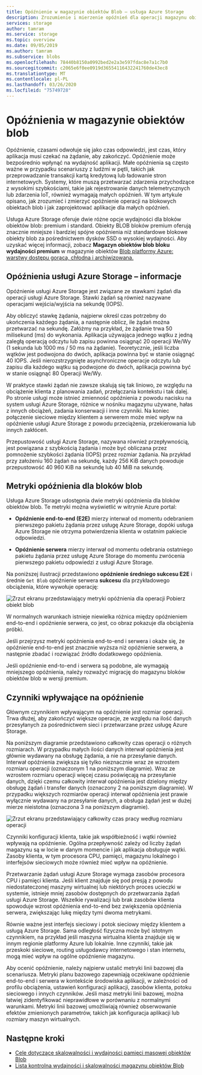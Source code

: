 ```yaml
---
title: Opóźnienie w magazynie obiektów Blob — usługa Azure Storage
description: Zrozumienie i mierzenie opóźnień dla operacji magazynu obiektów Blob i dowiedz się, jak zaprojektować aplikacje magazynu obiektów Blob z małym opóźnieniem.
services: storage
author: tamram
ms.service: storage
ms.topic: overview
ms.date: 09/05/2019
ms.author: tamram
ms.subservice: blobs
ms.openlocfilehash: 78440b8150a0992bed2e2a3e597fdac8e7a1c7b0
ms.sourcegitcommit: c2065e6f0ee0919d36554116432241760de43ec8
ms.translationtype: MT
ms.contentlocale: pl-PL
ms.lasthandoff: 03/26/2020
ms.locfileid: "75749728"
---
```

# <a name="latency-in-blob-storage"></a>Opóźnienia w magazynie obiektów blob

Opóźnienie, czasami odwołuje się jako czas odpowiedzi, jest czas, który aplikacja musi czekać na żądanie, aby zakończyć. Opóźnienie może bezpośrednio wpłynąć na wydajność aplikacji. Małe opóźnienia są często ważne w przypadku scenariuszy z ludźmi w pętli, takich jak przeprowadzanie transakcji kartą kredytową lub ładowanie stron internetowych. Systemy, które muszą przetwarzać zdarzenia przychodzące z wysokimi szybkościami, takie jak rejestrowanie danych telemetrycznych lub zdarzenia IoT, również wymagają małych opóźnień. W tym artykule opisano, jak zrozumieć i zmierzyć opóźnienie operacji na blokowych obiektach blob i jak zaprojektować aplikacje dla małych opóźnień.

Usługa Azure Storage oferuje dwie różne opcje wydajności dla bloków obiektów blob: premium i standard. Obiekty BLOB bloków premium oferują znacznie mniejsze i bardziej spójne opóźnienia niż standardowe blokowe obiekty blob za pośrednictwem dysków SSD o wysokiej wydajności. Aby uzyskać więcej informacji, zobacz **Magazyn obiektów blob bloku wydajności premium** w magazynie obiektów [Blob platformy Azure: warstwy dostępu gorąca, chłodna i archiwizowana.](storage-blob-storage-tiers.md)

## <a name="about-azure-storage-latency"></a>Opóźnienia usługi Azure Storage – informacje

Opóźnienie usługi Azure Storage jest związane ze stawkami żądań dla operacji usługi Azure Storage. Stawki żądań są również nazywane operacjami wejścia/wyjścia na sekundę (IOPS).

Aby obliczyć stawkę żądania, najpierw określ czas potrzebny do ukończenia każdego żądania, a następnie oblicz, ile żądań można przetwarzać na sekundę. Załóżmy na przykład, że żądanie trwa 50 milisekund (ms) do wykonania. Aplikacja używająca jednego wątku z jedną zaległą operacją odczytu lub zapisu powinna osiągnąć 20 operacji We/Wy (1 sekunda lub 1000 ms / 50 ms na żądanie). Teoretycznie, jeśli liczba wątków jest podwojona do dwóch, aplikacja powinna być w stanie osiągnąć 40 IOPS. Jeśli nierozstrzygnięte asynchroniczne operacje odczytu lub zapisu dla każdego wątku są podwojone do dwóch, aplikacja powinna być w stanie osiągnąć 80 Operacji We/Wy.

W praktyce stawki żądań nie zawsze skalują się tak liniowo, ze względu na obciążenie klienta z planowania zadań, przełączania kontekstu i tak dalej. Po stronie usługi może istnieć zmienność opóźnienia z powodu nacisku na system usługi Azure Storage, różnice w nośniku magazynu używane, hałas z innych obciążeń, zadania konserwacji i inne czynniki. Na koniec połączenie sieciowe między klientem a serwerem może mieć wpływ na opóźnienie usługi Azure Storage z powodu przeciążenia, przekierowania lub innych zakłóceń.

Przepustowość usługi Azure Storage, nazywana również przepływnością, jest powiązana z szybkością żądania i może być obliczana przez pomnożenie szybkości żądania (IOPS) przez rozmiar żądania. Na przykład przy założeniu 160 żądań na sekundę, każdy 256 KiB danych powoduje przepustowość 40 960 KiB na sekundę lub 40 MiB na sekundę.

## <a name="latency-metrics-for-block-blobs"></a>Metryki opóźnienia dla bloków blob

Usługa Azure Storage udostępnia dwie metryki opóźnienia dla bloków obiektów blob. Te metryki można wyświetlić w witrynie Azure portal:

- **Opóźnienie end-to-end (E2E)** mierzy interwał od momentu odebraniem pierwszego pakietu żądania przez usługę Azure Storage, dopóki usługa Azure Storage nie otrzyma potwierdzenia klienta w ostatnim pakiecie odpowiedzi.

- **Opóźnienie serwera** mierzy interwał od momentu odebrania ostatniego pakietu żądania przez usługę Azure Storage do momentu zwrócenia pierwszego pakietu odpowiedzi z usługi Azure Storage.

Na poniższej ilustracji przedstawiono **opóźnienie średniego sukcesu E2E** i średnie `Get Blob` opóźnienie serwera **sukcesu** dla przykładowego obciążenia, które wywołuje operację:

![Zrzut ekranu przedstawiający metryki opóźnienia dla operacji Pobierz obiekt blob](media/storage-blobs-latency/latency-metrics-get-blob.png)

W normalnych warunkach istnieje niewielka różnica między opóźnieniem end-to-end i opóźnienie serwera, co jest, co obraz pokazuje dla obciążenia próbki.

Jeśli przejrzysz metryki opóźnienia end-to-end i serwera i okaże się, że opóźnienie end-to-end jest znacznie wyższa niż opóźnienie serwera, a następnie zbadać i rozwiązać źródło dodatkowego opóźnienia.

Jeśli opóźnienie end-to-end i serwera są podobne, ale wymagają mniejszego opóźnienia, należy rozważyć migrację do magazynu bloków obiektów blob w wersji premium.

## <a name="factors-influencing-latency"></a>Czynniki wpływające na opóźnienie

Głównym czynnikiem wpływającym na opóźnienie jest rozmiar operacji. Trwa dłużej, aby zakończyć większe operacje, ze względu na ilość danych przesyłanych za pośrednictwem sieci i przetwarzane przez usługę Azure Storage.

Na poniższym diagramie przedstawiono całkowity czas operacji o różnych rozmiarach. W przypadku małych ilości danych interwał opóźnienia jest głównie wydawany na obsługę żądania, a nie na przesyłanie danych. Interwał opóźnienia zwiększa się tylko nieznacznie wraz ze wzrostem rozmiaru operacji (oznaczonym 1 na poniższym diagramie). Wraz ze wzrostem rozmiaru operacji więcej czasu poświęcają na przesyłanie danych, dzięki czemu całkowity interwał opóźnienia jest dzielony między obsługę żądań i transfer danych (oznaczony 2 na poniższym diagramie). W przypadku większych rozmiarów operacji interwał opóźnienia jest prawie wyłącznie wydawany na przesyłanie danych, a obsługa żądań jest w dużej mierze nieistotna (oznaczona 3 na poniższym diagramie).

![Zrzut ekranu przedstawiający całkowity czas pracy według rozmiaru operacji](media/storage-blobs-latency/operation-time-size-chart.png)

Czynniki konfiguracji klienta, takie jak współbieżność i wątki również wpływają na opóźnienie. Ogólna przepływność zależy od liczby żądań magazynu są w locie w danym momencie i jak aplikacja obsługuje wątki. Zasoby klienta, w tym procesora CPU, pamięci, magazynu lokalnego i interfejsów sieciowych może również mieć wpływ na opóźnienie.

Przetwarzanie żądań usługi Azure Storage wymaga zasobów procesora CPU i pamięci klienta. Jeśli klient znajduje się pod presją z powodu niedostateczonej maszyny wirtualnej lub niektórych proces ucieczki w systemie, istnieje mniej zasobów dostępnych do przetwarzania żądań usługi Azure Storage. Wszelkie rywalizacji lub brak zasobów klienta spowoduje wzrost opóźnienia end-to-end bez zwiększenia opóźnienia serwera, zwiększając lukę między tymi dwoma metrykami.

Równie ważne jest interfejs sieciowy i potok sieciowy między klientem a usługą Azure Storage. Sama odległość fizyczna może być istotnym czynnikiem, na przykład jeśli maszyna wirtualna klienta znajduje się w innym regionie platformy Azure lub lokalnie. Inne czynniki, takie jak przeskoki sieciowe, routing usługodawcy internetowego i stan internetu, mogą mieć wpływ na ogólne opóźnienie magazynu.

Aby ocenić opóźnienie, należy najpierw ustalić metryki linii bazowej dla scenariusza. Metryki planu bazowego zapewniają oczekiwane opóźnienie end-to-end i serwera w kontekście środowiska aplikacji, w zależności od profilu obciążenia, ustawień konfiguracji aplikacji, zasobów klienta, potoku sieciowego i innych czynników. Jeśli masz metryki linii bazowej, można łatwiej zidentyfikować nieprawidłowe w porównaniu z normalnymi warunkami. Metryki linii bazowej umożliwiają również obserwowanie efektów zmienionych parametrów, takich jak konfiguracja aplikacji lub rozmiary maszyn wirtualnych.

## <a name="next-steps"></a>Następne kroki

- [Cele dotyczące skalowalności i wydajności pamięci masowej obiektów Blob](scalability-targets.md)
- [Lista kontrolna wydajności i skalowalności magazynu obiektów Blob](storage-performance-checklist.md)
